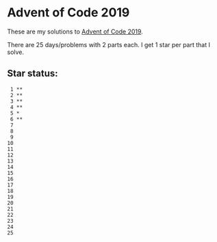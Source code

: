 # Advent of Code 2019

These are my solutions to [Advent of Code 2019](https://adventofcode.com/2019).

There are 25 days/problems with 2 parts each. I get 1 star per part that I solve.

## Star status:

```
 1 **
 2 **
 3 **
 4 **
 5 *
 6 **
 7
 8
 9
10
11
12
13
14
15
16
17
18
19
20
21
22
23
24
25
```
